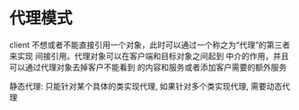 # 代理模式

client 不想或者不能直接引用一个对象，此时可以通过一个称之为“代理”的第三者来实现 间接引用。代理对象可以在客户端和目标对象之间起到 中介的作用，并且可以通过代理对象去掉客户不能看到 的内容和服务或者添加客户需要的额外服务

静态代理: 只能针对某个具体的类实现代理, 如果针对多个类实现代理, 需要动态代理